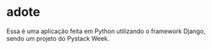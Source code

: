 # adote
Essa é uma aplicação feita em Python utilizando o framework Django, sendo um projeto do Pystack Week.
